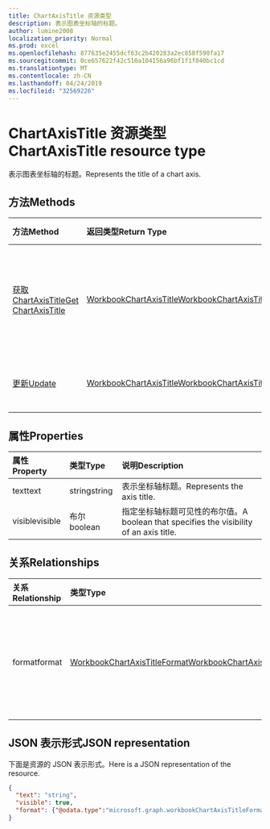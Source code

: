 ```yaml
---
title: ChartAxisTitle 资源类型
description: 表示图表坐标轴的标题。
author: lumine2008
localization_priority: Normal
ms.prod: excel
ms.openlocfilehash: 877635e2455dcf63c2b420283a2ec858f590fa17
ms.sourcegitcommit: 0ce657622f42c510a104156a96bf1f1f040bc1cd
ms.translationtype: MT
ms.contentlocale: zh-CN
ms.lasthandoff: 04/24/2019
ms.locfileid: "32569226"
---
```

# <a name="chartaxistitle-resource-type"></a><span data-ttu-id="4e323-103">ChartAxisTitle 资源类型</span><span class="sxs-lookup"><span data-stu-id="4e323-103">ChartAxisTitle resource type</span></span>

<span data-ttu-id="4e323-104">表示图表坐标轴的标题。</span><span class="sxs-lookup"><span data-stu-id="4e323-104">Represents the title of a chart axis.</span></span>


## <a name="methods"></a><span data-ttu-id="4e323-105">方法</span><span class="sxs-lookup"><span data-stu-id="4e323-105">Methods</span></span>

| <span data-ttu-id="4e323-106">方法</span><span class="sxs-lookup"><span data-stu-id="4e323-106">Method</span></span>           | <span data-ttu-id="4e323-107">返回类型</span><span class="sxs-lookup"><span data-stu-id="4e323-107">Return Type</span></span>    |<span data-ttu-id="4e323-108">说明</span><span class="sxs-lookup"><span data-stu-id="4e323-108">Description</span></span>|
|:---------------|:--------|:----------|
|[<span data-ttu-id="4e323-109">获取 ChartAxisTitle</span><span class="sxs-lookup"><span data-stu-id="4e323-109">Get ChartAxisTitle</span></span>](../api/chartaxistitle-get.md) | [<span data-ttu-id="4e323-110">WorkbookChartAxisTitle</span><span class="sxs-lookup"><span data-stu-id="4e323-110">WorkbookChartAxisTitle</span></span>](chartaxistitle.md) |<span data-ttu-id="4e323-111">读取 chartAxisTitle 对象的属性和关系。</span><span class="sxs-lookup"><span data-stu-id="4e323-111">Read properties and relationships of chartAxisTitle object.</span></span>|
|[<span data-ttu-id="4e323-112">更新</span><span class="sxs-lookup"><span data-stu-id="4e323-112">Update</span></span>](../api/chartaxistitle-update.md) | [<span data-ttu-id="4e323-113">WorkbookChartAxisTitle</span><span class="sxs-lookup"><span data-stu-id="4e323-113">WorkbookChartAxisTitle</span></span>](chartaxistitle.md)    |<span data-ttu-id="4e323-114">更新 ChartAxisTitle 对象</span><span class="sxs-lookup"><span data-stu-id="4e323-114">Update ChartAxisTitle object.</span></span> |

## <a name="properties"></a><span data-ttu-id="4e323-115">属性</span><span class="sxs-lookup"><span data-stu-id="4e323-115">Properties</span></span>
| <span data-ttu-id="4e323-116">属性</span><span class="sxs-lookup"><span data-stu-id="4e323-116">Property</span></span>     | <span data-ttu-id="4e323-117">类型</span><span class="sxs-lookup"><span data-stu-id="4e323-117">Type</span></span>   |<span data-ttu-id="4e323-118">说明</span><span class="sxs-lookup"><span data-stu-id="4e323-118">Description</span></span>|
|:---------------|:--------|:----------|
|<span data-ttu-id="4e323-119">text</span><span class="sxs-lookup"><span data-stu-id="4e323-119">text</span></span>|<span data-ttu-id="4e323-120">string</span><span class="sxs-lookup"><span data-stu-id="4e323-120">string</span></span>|<span data-ttu-id="4e323-121">表示坐标轴标题。</span><span class="sxs-lookup"><span data-stu-id="4e323-121">Represents the axis title.</span></span>|
|<span data-ttu-id="4e323-122">visible</span><span class="sxs-lookup"><span data-stu-id="4e323-122">visible</span></span>|<span data-ttu-id="4e323-123">布尔</span><span class="sxs-lookup"><span data-stu-id="4e323-123">boolean</span></span>|<span data-ttu-id="4e323-124">指定坐标轴标题可见性的布尔值。</span><span class="sxs-lookup"><span data-stu-id="4e323-124">A boolean that specifies the visibility of an axis title.</span></span>|

## <a name="relationships"></a><span data-ttu-id="4e323-125">关系</span><span class="sxs-lookup"><span data-stu-id="4e323-125">Relationships</span></span>
| <span data-ttu-id="4e323-126">关系</span><span class="sxs-lookup"><span data-stu-id="4e323-126">Relationship</span></span> | <span data-ttu-id="4e323-127">类型</span><span class="sxs-lookup"><span data-stu-id="4e323-127">Type</span></span>   |<span data-ttu-id="4e323-128">说明</span><span class="sxs-lookup"><span data-stu-id="4e323-128">Description</span></span>|
|:---------------|:--------|:----------|
|<span data-ttu-id="4e323-129">format</span><span class="sxs-lookup"><span data-stu-id="4e323-129">format</span></span>|[<span data-ttu-id="4e323-130">WorkbookChartAxisTitleFormat</span><span class="sxs-lookup"><span data-stu-id="4e323-130">WorkbookChartAxisTitleFormat</span></span>](chartaxistitleformat.md)|<span data-ttu-id="4e323-131">表示图表坐标轴标题的格式。</span><span class="sxs-lookup"><span data-stu-id="4e323-131">Represents the formatting of chart axis title.</span></span> <span data-ttu-id="4e323-132">只读。</span><span class="sxs-lookup"><span data-stu-id="4e323-132">Read-only.</span></span>|

## <a name="json-representation"></a><span data-ttu-id="4e323-133">JSON 表示形式</span><span class="sxs-lookup"><span data-stu-id="4e323-133">JSON representation</span></span>

<span data-ttu-id="4e323-134">下面是资源的 JSON 表示形式。</span><span class="sxs-lookup"><span data-stu-id="4e323-134">Here is a JSON representation of the resource.</span></span>

<!--{
  "blockType": "resource",
  "baseType": "microsoft.graph.entity",
  "optionalProperties": [],
  "@odata.type": "microsoft.graph.workbookChartAxisTitle"
}-->

```json
{
  "text": "string",
  "visible": true,
  "format": {"@odata.type":"microsoft.graph.workbookChartAxisTitleFormat"}
}

```

<!-- uuid: 8fcb5dbc-d5aa-4681-8e31-b001d5168d79
2015-10-25 14:57:30 UTC -->
<!-- {
  "type": "#page.annotation",
  "description": "ChartAxisTitle resource",
  "keywords": "",
  "section": "documentation",
  "tocPath": ""
}-->
